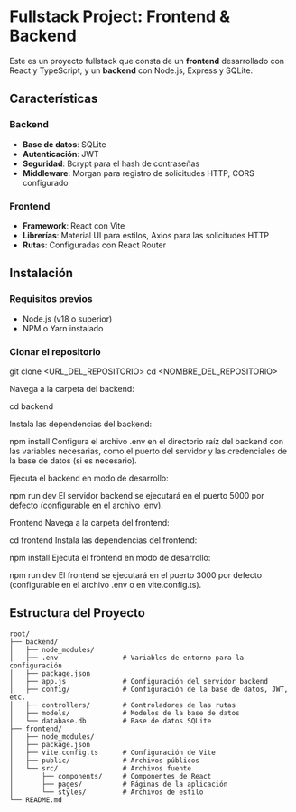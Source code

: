 
# Fullstack Project: Frontend & Backend

Este es un proyecto fullstack que consta de un **frontend** desarrollado con React y TypeScript, y un **backend** con Node.js, Express y SQLite. 

## Características

### Backend
- **Base de datos**: SQLite
- **Autenticación**: JWT
- **Seguridad**: Bcrypt para el hash de contraseñas
- **Middleware**: Morgan para registro de solicitudes HTTP, CORS configurado

### Frontend
- **Framework**: React con Vite
- **Librerías**: Material UI para estilos, Axios para las solicitudes HTTP
- **Rutas**: Configuradas con React Router

## Instalación

### Requisitos previos
- Node.js (v18 o superior)
- NPM o Yarn instalado

### Clonar el repositorio

git clone <URL_DEL_REPOSITORIO>
cd <NOMBRE_DEL_REPOSITORIO>

Navega a la carpeta del backend:

cd backend

Instala las dependencias del backend:

npm install
Configura el archivo .env en el directorio raíz del backend con las variables necesarias, como el puerto del servidor y las credenciales de la base de datos (si es necesario).

Ejecuta el backend en modo de desarrollo:

npm run dev
El servidor backend se ejecutará en el puerto 5000 por defecto (configurable en el archivo .env).

Frontend
Navega a la carpeta del frontend:

cd frontend
Instala las dependencias del frontend:

npm install
Ejecuta el frontend en modo de desarrollo:

npm run dev
El frontend se ejecutará en el puerto 3000 por defecto (configurable en el archivo .env o en vite.config.ts).

## Estructura del Proyecto

```plaintext
root/
├── backend/
│   ├── node_modules/
│   ├── .env                # Variables de entorno para la configuración
│   ├── package.json
│   ├── app.js              # Configuración del servidor backend
│   ├── config/             # Configuración de la base de datos, JWT, etc.
│   ├── controllers/        # Controladores de las rutas
│   ├── models/             # Modelos de la base de datos
│   └── database.db         # Base de datos SQLite
├── frontend/
│   ├── node_modules/
│   ├── package.json
│   ├── vite.config.ts      # Configuración de Vite
│   ├── public/             # Archivos públicos
│   └── src/                # Archivos fuente
│       ├── components/     # Componentes de React
│       ├── pages/          # Páginas de la aplicación
│       └── styles/         # Archivos de estilo
└── README.md
```

